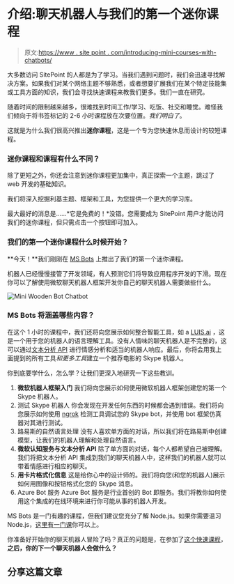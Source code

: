 # 介绍:聊天机器人与我们的第一个迷你课程

> 原文:[https://www . site point . com/introducing-mini-courses-with-chatbots/](https://www.sitepoint.com/introducing-mini-courses-with-chatbots/)

大多数访问 SitePoint 的人都是为了学习。当我们遇到问题时，我们会迅速寻找解决方案。如果我们对某个网络主题不够熟悉，或者想要扩展我们在某个特定技能集或工具方面的知识，我们会寻找快速课程来教我们更多。我们一直在研究。

随着时间的限制越来越多，很难找到时间工作/学习、吃饭、社交和睡觉。难怪我们倾向于将书签标记的 2-6 小时课程放在次要位置。*我们明白了*。

这就是为什么我们很高兴推出**迷你课程**，这是一个专为您快速休息而设计的较短课程。

### 迷你课程和课程有什么不同？

除了更短之外，你还会注意到迷你课程更加集中，真正探索一个主题，跳过了 web 开发的基础知识。

我们将深入挖掘利基主题、框架和工具，为您提供一个更大的学习库。

最大最好的消息是……*它是免费的！*没错。您需要成为 SitePoint 用户才能访问我们的迷你课程，但只需点击一个按钮即可加入。

### 我们的第一个迷你课程什么时候开始？

**今天！**我们刚刚在 [MS Bots](https://www.sitepoint.com/premium/courses/ms-bots-2939/?utm_source=sitepoint&utm_medium=article&utm_campaign=0096_ms_bots) 上推出了我们的第一个迷你课程。

机器人已经慢慢接管了开发领域，有人预测它们将导致应用程序开发的下滑。现在你可以了解使用微软聊天机器人框架开发你自己的聊天机器人需要做些什么。

![Mini Wooden Bot Chatbot](../Images/236182a432b510c9e4f4f1c0ad246a4f.png)

### MS Bots 将涵盖哪些内容？

在这个 1 小时的课程中，我们还将向您展示如何整合智能工具，如 a [LUIS.ai](https://www.luis.ai/) ，这是一个用于您的机器人的语言理解工具。没有人情味的聊天机器人是不完整的，这可以通过[文本分析 API](https://www.microsoft.com/cognitive-services/en-us/text-analytics-api) 进行情感分析和适当的机器人响应。最后，你将会用我上面提到的所有工具*和更多工具*建立一个推荐电影的 Skype 机器人。

你到底要学什么，怎么学？让我们更深入地研究一下这些教训。

1.  **微软机器人框架入门**
    我们将向您展示如何使用微软机器人框架创建您的第一个 Skype 机器人。
2.  测试 Skype 机器人
    你会发现在开发任何东西的时候都会遇到错误。我们将向您展示如何使用 [ngrok](https://www.sitepoint.com/use-ngrok-test-local-site/) 检测工具调试您的 Skype bot，并使用 bot 框架仿真器对其进行测试。
3.  路易斯的自然语言处理
    没有人喜欢单方面的对话，所以我们将在路易斯中创建模型，让我们的机器人理解和处理自然语言。
4.  **微软认知服务与文本分析 API**
    除了单方面的对话，每个人都希望自己被理解。我们将把文本分析 API 集成到我们的聊天机器人中，这样我们的机器人就可以带着情感进行相应的聊天。
5.  **用卡片格式化信息**
    这是给你心中的设计师的。我们将向您(和您的机器人)展示如何用图像和按钮格式化您的 Skype 消息。
6.  Azure Bot 服务
    Azure Bot 服务是行业首创的 Bot 即服务。我们将教你如何使用这个集成的在线环境来进行你可能从事的机器人开发。

MS Bots 是一门有趣的课程，但我们建议您充分了解 Node.js。如果你需要温习 Node.js，[这里有一门课](https://www.sitepoint.com/premium/courses/node-js-an-introduction-2866)你可以上。

你准备好开始你的聊天机器人冒险了吗？真正的问题是，在参加了[这个快速课程](https://www.sitepoint.com/premium/courses/ms-bots-2939/?utm_source=sitepoint&utm_medium=article&utm_campaign=0096_ms_bots)，**之后，你的下一个聊天机器人会做什么？**

## 分享这篇文章